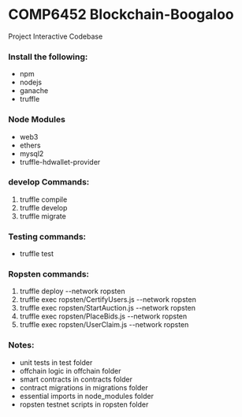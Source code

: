 # COMP6452 Blockchain-Boogaloo
Project Interactive Codebase

### Install the following:
- npm
- nodejs
- ganache
- truffle

### Node Modules
- web3
- ethers
- mysql2
- truffle-hdwallet-provider

### develop Commands:
1) truffle compile
2) truffle develop
3) truffle migrate

### Testing commands:
- truffle test

### Ropsten commands:
1) truffle deploy --network ropsten
2) truffle exec ropsten/CertifyUsers.js --network ropsten
3) truffle exec ropsten/StartAuction.js --network ropsten
4) truffle exec ropsten/PlaceBids.js --network ropsten
5) truffle exec ropsten/UserClaim.js --network ropsten

### Notes:
- unit tests in test folder
- offchain logic in offchain folder
- smart contracts in contracts folder
- contract migrations in migrations folder
- essential imports in node_modules folder
- ropsten testnet scripts in ropsten folder

